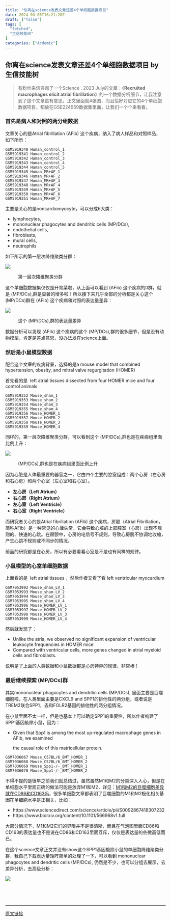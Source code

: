 ```yaml
---
title: "你离在science发表文章还差4个单细胞数据项目"
date: 2024-03-05T16:21:20Z
draft: ["false"]
tags: [
  "fetched",
  "生信技能树"
]
categories: ["Acdemic"]
---
```

你离在science发表文章还差4个单细胞数据项目 by 生信技能树
------
<div><section data-tool="mdnice编辑器" data-website="https://www.mdnice.com"><blockquote data-tool="mdnice编辑器"><span></span><p>有粉丝来信咨询了一个Science . 2023 July的文章：《<strong>Recruited macrophages elicit atrial fibrillation</strong>》的一个数据分析细节，让我注意到了这个文章蛮有意思，正文里面就4张图，而且恰好对应它的4个单细胞数据项目，都放在GSE224959数据集里面，让我们一个个来看看。</p></blockquote><h3 data-tool="mdnice编辑器"><span></span><span>首先是病人和对照的两分组数据</span><span></span></h3><p data-tool="mdnice编辑器">文章关心的是Atrial fibrillation (AFib) 这个疾病，纳入了病人样品和对照样品， 如下所示：</p><pre data-tool="mdnice编辑器"><span></span><code>GSM5919340 Human_control_1<br>GSM5919341 Human_control_2<br>GSM5919342 Human_control_3<br>GSM5919343 Human_control_4<br>GSM5919344 Human_control_5<br>GSM5919345 Human_MR+AF_1<br>GSM5919346 Human_MR+AF_2<br>GSM5919347 Human_MR+AF_3<br>GSM5919348 Human_MR+AF_4<br>GSM5919349 Human_MR+AF_5<br>GSM5919350 Human_MR+AF_6<br>GSM5919351 Human_MR+AF_7<br></code></pre><p data-tool="mdnice编辑器">主要是关心的是noncardiomyocyte，可以分成6大类：</p><ul data-tool="mdnice编辑器"><li><section>lymphocytes,</section></li><li><section>mononuclear phagocytes and dendritic cells (MP/DCs),</section></li><li><section>endothelial cells,</section></li><li><section>fibroblasts,</section></li><li><section>mural cells,</section></li><li><section>neutrophils</section></li></ul><p data-tool="mdnice编辑器">如下所示的第一层次降维聚类分群：</p><p><img data-galleryid="" data-imgfileid="100044911" data-ratio="0.3081395348837209" data-s="300,640" data-src="https://mmbiz.qpic.cn/mmbiz_png/cZNhZQ6j4wzS256gSszD0llbH6eS4m0DTDJc4kdEjEt3ibtTeic6O7Drazo6V3ZDe5ND5uJ065aBYM0u7lQwia4MA/640?wx_fmt=png&amp;from=appmsg" data-type="png" data-w="1376" src="https://mmbiz.qpic.cn/mmbiz_png/cZNhZQ6j4wzS256gSszD0llbH6eS4m0DTDJc4kdEjEt3ibtTeic6O7Drazo6V3ZDe5ND5uJ065aBYM0u7lQwia4MA/640?wx_fmt=png&amp;from=appmsg"></p><figure data-tool="mdnice编辑器"><figcaption>第一层次降维聚类分群</figcaption></figure><p data-tool="mdnice编辑器">这个单细胞数据集仅仅是开胃菜啦，从上面可以看到 (AFib) 这个疾病的0群，就是 (MP/DCs),群是显著的增多啦！所以接下来几乎全部的分析都是关心这个 (MP/DCs)群在 (AFib) 这个疾病和对照的表达量差异：</p><p><img data-galleryid="" data-imgfileid="100044912" data-ratio="0.5880721220527045" data-s="300,640" data-src="https://mmbiz.qpic.cn/mmbiz_png/cZNhZQ6j4wzS256gSszD0llbH6eS4m0DwzY7xicQ0aoKibLtzoSTsKrnKWiatS8yPh5dOtHMpXVTgia3B44EcUiaTBQ/640?wx_fmt=png&amp;from=appmsg" data-type="png" data-w="1442" src="https://mmbiz.qpic.cn/mmbiz_png/cZNhZQ6j4wzS256gSszD0llbH6eS4m0DwzY7xicQ0aoKibLtzoSTsKrnKWiatS8yPh5dOtHMpXVTgia3B44EcUiaTBQ/640?wx_fmt=png&amp;from=appmsg"></p><figure data-tool="mdnice编辑器"><figcaption>这个 (MP/DCs),群的表达量差异</figcaption></figure><p data-tool="mdnice编辑器">数据分析可以发现 (AFib) 这个疾病的这个 (MP/DCs),群的很多细节，但是没有动物模型，肯定是差点意思，没办法发在science上面。</p><h3 data-tool="mdnice编辑器"><span></span><span>然后是小鼠模型数据</span><span></span></h3><p data-tool="mdnice编辑器">配合这个文章的疾病背景，选择的是a mouse model that combined hypertension, obesity, and mitral valve regurgitation (HOMER)</p><p data-tool="mdnice编辑器">首先看的是  left atrial tissues dissected from four HOMER mice and four control animals</p><pre data-tool="mdnice编辑器"><span></span><code>GSM5919352 Mouse_sham_1<br>GSM5919353 Mouse_sham_2<br>GSM5919354 Mouse_sham_3<br>GSM5919355 Mouse_sham_4<br>GSM5919356 Mouse_HOMER_1<br>GSM5919357 Mouse_HOMER_2<br>GSM5919358 Mouse_HOMER_3<br>GSM5919359 Mouse_HOMER_4<br></code></pre><p data-tool="mdnice编辑器">同样的，第一层次降维聚类分群，可以看到这个 (MP/DCs),群也是在疾病组里面比例上升：</p><p><img data-galleryid="" data-imgfileid="100044913" data-ratio="0.4906474820143885" data-s="300,640" data-src="https://mmbiz.qpic.cn/mmbiz_png/cZNhZQ6j4wzS256gSszD0llbH6eS4m0DRHxIDj6qAgCBuEc2GyzcA3Rg1dLIMRwHl2swCqd9CbmZjBljZicRVEQ/640?wx_fmt=png&amp;from=appmsg" data-type="png" data-w="1390" src="https://mmbiz.qpic.cn/mmbiz_png/cZNhZQ6j4wzS256gSszD0llbH6eS4m0DRHxIDj6qAgCBuEc2GyzcA3Rg1dLIMRwHl2swCqd9CbmZjBljZicRVEQ/640?wx_fmt=png&amp;from=appmsg"></p><figure data-tool="mdnice编辑器"><figcaption>(MP/DCs),群也是在疾病组里面比例上升</figcaption></figure><p data-tool="mdnice编辑器">因为心脏是人体最重要的器官之一，它由四个主要的腔室组成：两个心房（左心房和右心房）和两个心室（左心室和右心室）。</p><ul data-tool="mdnice编辑器"><li><section><strong>左心房（Left Atrium）</strong></section></li><li><section><strong>右心房（Right Atrium）</strong></section></li><li><section><strong>左心室（Left Ventricle）</strong></section></li><li><section><strong>右心室（Right Ventricle）</strong></section></li></ul><p data-tool="mdnice编辑器">而研究者关心的是Atrial fibrillation (AFib) 这个疾病，房颤（Atrial Fibrillation，简称AFib）是一种常见的心律失常，它会导致心脏的上部腔室（心房）出现不规则的、快速的心跳。在房颤中，心房的电信号不规则，导致心房肌不协调地收缩，产生心跳不规则或不同步的情况。</p><p data-tool="mdnice编辑器">前面的研究都是在心房，所以有必要看看心室是不是也有同样的规律。</p><h3 data-tool="mdnice编辑器"><span></span><span>小鼠模型的心室单细胞数据</span><span></span></h3><p data-tool="mdnice编辑器">上面看的是  left atrial tissues ，然后作者又看了看 left ventricular myocardium</p><pre data-tool="mdnice编辑器"><span></span><code>GSM7053992 Mouse_sham_LV_1<br>GSM7053993 Mouse_sham_LV_2<br>GSM7053994 Mouse_sham_LV_3<br>GSM7053995 Mouse_sham_LV_4<br>GSM7053996 Mouse_HOMER_LV_1<br>GSM7053997 Mouse_HOMER_LV_2<br>GSM7053998 Mouse_HOMER_LV_3<br>GSM7053999 Mouse_HOMER_LV_4<br></code></pre><p data-tool="mdnice编辑器">然后就发现了：</p><ul data-tool="mdnice编辑器"><li><section>Unlike the atria, we observed no significant expansion of ventricular leukocyte frequencies in HOMER mice</section></li><li><section>Compared with ventricular cells, more genes changed in atrial myeloid cells and fibroblasts.</section></li></ul><p data-tool="mdnice编辑器">说明是了上面的人类数据和小鼠数据都是心房特异的规律，非常棒！</p><h3 data-tool="mdnice编辑器"><span></span><span>最后继续探索 (MP/DCs)群</span><span></span></h3><p data-tool="mdnice编辑器">其实mononuclear phagocytes and dendritic cells (MP/DCs), 里面主要是巨噬细胞啦，在人类里面主要是CXCL9 and SPP1的排他性的两分组，或者说是TREM2联合SPP1，去和FOLR2基因的排他性的两分组情况。</p><p data-tool="mdnice编辑器">在小鼠里面不太一样，但是也基本上可以确定SPP1的重要性，所以作者构建了SPP1基因敲除小鼠，因为：</p><ul data-tool="mdnice编辑器"><li><section><p>Given that Spp1 is among the most up-regulated macrophage genes in AFib, we examined</p><p>the causal role of this matricellular protein.</p></section></li></ul><pre data-tool="mdnice编辑器"><span></span><code>GSM7036067 Mouse_C57BL/6_BMT_HOMER_1<br>GSM7036068 Mouse_C57BL/6_BMT_HOMER_2<br>GSM7036069 Mouse_Spp1-/-_BMT_HOMER_1<br>GSM7036070 Mouse_Spp1-/-_BMT_HOMER_2<br></code></pre><p data-tool="mdnice编辑器">不得不提的是很早之前我们就总结过，虽然虽然M1和M2的分类深入人心，但是在单细胞水平里面正确的做法可能是放弃M1和M2，详见：<a href="https://mp.weixin.qq.com/s?__biz=MzAxMDkxODM1Ng==&amp;mid=2247515731&amp;idx=1&amp;sn=6d728661b6d022a9185e72b94a9267c5&amp;scene=21#wechat_redirect" data-linktype="2">M1和M2的巨噬细胞差异就在CD86和CD163吗</a>，很多单细胞文章都表明了巨噬细胞的M1和M2极化相关基因在单细胞水平是正相关，比如：</p><ul data-tool="mdnice编辑器"><li><section>https://www.sciencedirect.com/science/article/pii/S0092867418307232</section></li><li><section>https://www.biorxiv.org/content/10.1101/566968v1.full</section></li></ul><p data-tool="mdnice编辑器">大部分情况下，M1和M2它们的界限并不是很清晰，而且在气泡图里面CD86和CD163的表达量也不是说在CD86和CD163里面互斥，仅仅是表达量的些微高低而已。</p><p data-tool="mdnice编辑器">在这个science文章正文并没有show这个SPP1基因敲除小鼠的单细胞降维聚类分群，我自己下载表达量矩阵简单的处理了一下，可以看到 mononuclear phagocytes and dendritic cells (MP/DCs), 仍然是不少，也可以分组去展示，去差异分析，去高级分析：</p><p><img data-galleryid="" data-imgfileid="100044914" data-ratio="1.1005780346820808" data-s="300,640" data-src="https://mmbiz.qpic.cn/mmbiz_png/cZNhZQ6j4wzS256gSszD0llbH6eS4m0Dm7dhV5StVehAyfWtC688SicicwAntKXQFlKSJ28m5rJibYU1FjFReJFyg/640?wx_fmt=png&amp;from=appmsg" data-type="png" data-w="1730" src="https://mmbiz.qpic.cn/mmbiz_png/cZNhZQ6j4wzS256gSszD0llbH6eS4m0Dm7dhV5StVehAyfWtC688SicicwAntKXQFlKSJ28m5rJibYU1FjFReJFyg/640?wx_fmt=png&amp;from=appmsg"></p><figure data-tool="mdnice编辑器"><figcaption> </figcaption></figure></section><p><br></p><p><mp-style-type data-value="3"></mp-style-type></p></div>  
<hr>
<a href="https://mp.weixin.qq.com/s/6fznKDM2JJKSvcd7fjIAkw",target="_blank" rel="noopener noreferrer">原文链接</a>
